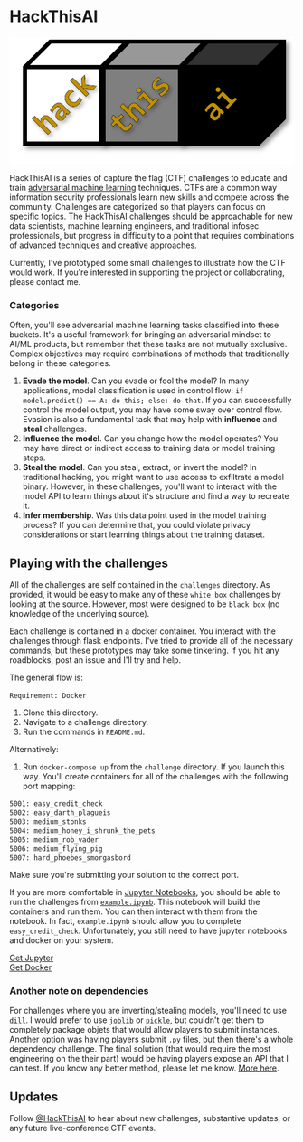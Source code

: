 # HackThisAI
![logo](htai.png)

HackThisAI is a series of capture the flag (CTF) challenges to educate and train [adversarial machine learning](https://en.wikipedia.org/wiki/Adversarial_machine_learning) techniques. CTFs are a common way information security professionals learn new skills and compete across the community. Challenges are categorized so that players can focus on specific topics. The HackThisAI challenges should be approachable for new data scientists, machine learning engineers, and traditional infosec professionals, but progress in difficulty to a point that requires combinations of advanced techniques and creative approaches.

Currently, I've prototyped some small challenges to illustrate how the CTF would work. If you're interested in supporting the project or collaborating, please contact me.  

### Categories
Often, you'll see adversarial machine learning tasks classified into these buckets. It's a useful framework for bringing an adversarial mindset to AI/ML products, but remember that these tasks are not mutually exclusive. Complex objectives may require combinations of methods that traditionally belong in these categories.

1. **Evade the model**. Can you evade or fool the model? In many applications, model classification is used in control flow: `if model.predict() == A: do this; else: do that`. If you can successfully control the model output, you may have some sway over control flow. Evasion is also a fundamental task that may help with **influence** and **steal** challenges.
2. **Influence the model**. Can you change how the model operates? You may have direct or indirect access to training data or model training steps.
3. **Steal the model**. Can you steal, extract, or invert the model? In traditional hacking, you might want to use access to exfiltrate a model binary. However, in these challenges, you'll want to interact with the model API to learn things about it's structure and find a way to recreate it.
4. **Infer membership**. Was this data point used in the model training process? If you can determine that, you could violate privacy considerations or start learning things about the training dataset.

## Playing with the challenges

All of the challenges are self contained in the `challenges` directory. As provided, it would be easy to make any of these `white box` challenges by looking at the source. However, most were designed to be `black box` (no knowledge of the underlying source).  

Each challenge is contained in a docker container. You interact with the challenges through flask endpoints. I've tried to provide all of the necessary commands, but these prototypes may take some tinkering. If you hit any roadblocks, post an issue and I'll try and help.

The general flow is:

`Requirement: Docker`

1. Clone this directory.
2. Navigate to a challenge directory.
3. Run the commands in `README.md`.

Alternatively:

1. Run `docker-compose up` from the `challenge` directory. If you launch this way. You'll create containers for all of the challenges with the following port mapping:
```
5001: easy_credit_check  
5002: easy_darth_plagueis  
5003: medium_stonks  
5004: medium_honey_i_shrunk_the_pets  
5005: medium_rob_vader  
5006: medium_flying_pig
5007: hard_phoebes_smorgasbord  
```
Make sure you're submitting your solution to the correct port.

If you are more comfortable in [Jupyter Notebooks](https://jupyter.org/), you should be able to run the challenges from [`example.ipynb`](https://github.com/JosephTLucas/HackThisAI/blob/main/example.ipynb). This notebook will build the containers and run them. You can then interact with them from the notebook. In fact, `example.ipynb` should allow you to complete `easy_credit_check`. Unfortunately, you still need to have jupyter notebooks and docker on your system.

[Get Jupyter](https://jupyter.org/install)  
[Get Docker](https://docs.docker.com/get-docker/) 

### Another note on dependencies

For challenges where you are inverting/stealing models, you'll need to use [`dill`](https://pypi.org/project/dill/). I would prefer to use [`joblib`](https://joblib.readthedocs.io/en/latest/) or [`pickle`](https://docs.python.org/3/library/pickle.html), but couldn't get them to completely package objets that would allow players to submit instances. Another option was having players submit `.py` files, but then there's a whole dependency challenge. The final solution (that would require the most engineering on the their part) would be having players expose an API that I can test. If you know any better method, please let me know. [More here](https://josephtlucas.github.io/blog/content/objects_through_space.html).

## Updates
Follow [@HackThisAI](https://twitter.com/HackThisAI) to hear about new challenges, substantive updates, or any future live-conference CTF events.
